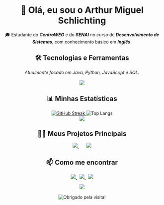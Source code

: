 <h1 align="center">👋 Olá, eu sou o Arthur Miguel Schlichting</h1>

<p align="center">
  🎓 Estudante do <strong><em>CentroWEG</em></strong> e do <strong><em>SENAI</em></strong> no curso de <strong><em>Desenvolvimento de Sistemas</em></strong>, com conhecimento básico em <strong><em>Inglês</em></strong>.
</p>

<h2 align="center">🛠️ Tecnologias e Ferramentas</h2>

<p align="center">
  <em>Atualmente focado em Java, Python, JavaScript e SQL.</em>
  <br><br>
  <a href="https://skillicons.dev">
    <img src="https://skillicons.dev/icons?i=java,python,flask,js,html,css,bootstrap,sql,c,cpp,github,vscode,eclipse,anaconda,arduino&theme=dark&perline=8" />
  </a>
</p>

<h2 align="center">📊 Minhas Estatísticas</h2>

<p align="center">
  <a href="https://git.io/streak-stats">
    <img src="https://streak-stats.demolab.com?user=arthurSchgg&theme=tokyonight&exclude_days=Sun" alt="GitHub Streak" />
  </a>
  <img src="https://github-readme-stats.vercel.app/api/top-langs/?username=arthurSchgg&layout=compact&theme=tokyonight&hide_border=true" alt="Top Langs" />
  
  <br>
  
  <a href="https://github.com/ashutosh00710/github-readme-activity-graph">
     <img src="https://github-readme-activity-graph.vercel.app/graph?username=arthurSchgg&bg_color=0D1117&color=79D3C3&line=79D3C3&point=FFFFFF&area=true&hide_border=true" />
  </a>
</p>

<h2 align="center">🧑‍💻 Meus Projetos Principais</h2>

<p align="center">
  <a href="https://github.com/arthurSchgg/Sistema-de-Gerenciamento-Agencia-de-Viagens">
    <img src="https://github-readme-stats.vercel.app/api/pin/?username=arthurSchgg&repo=Sistema-de-Gerenciamento-Agencia-de-Viagens&theme=tokyonight" />
  </a>
  &nbsp;&nbsp;&nbsp;&nbsp;&nbsp;
  <a href="https://github.com/arthurSchgg/Gerenciamento-de-Biblioteca">
    <img src="https://github-readme-stats.vercel.app/api/pin/?username=arthurSchgg&repo=Gerenciamento-de-Biblioteca&theme=tokyonight" />
  </a>
</p>

<h2 align="center">📫 Como me encontrar</h2>

<p align="center">
  <a href="mailto:arthurms2904@gmail.com">
    <img src="https://img.shields.io/badge/Email-D14836?style=for-the-badge&logo=gmail&logoColor=white" />
  </a>
  &nbsp;
  <a href="https://wa.me/5547997695223">
    <img src="https://img.shields.io/badge/WhatsApp-25D366?style=for-the-badge&logo=whatsapp&logoColor=white" />
  </a>
  &nbsp;
  <a href="https://www.instagram.com/_thursch/">
    <img src="https://img.shields.io/badge/Instagram-E4405F?style=for-the-badge&logo=instagram&logoColor=white" />
  </a>
</p>

<p align="center">
  <img src="https://komarev.com/ghpvc/?username=arthurSchgg&label=VISUALIZA%C3%87%C3%95ES&color=000000" />
  <br><br>
  <img src="https://readme-typing-svg.herokuapp.com/?color=FFFFFF&center=true&vCenter=true&lines=Obrigado+pela+visita!+🚀;Volte+sempre+🙏" alt="Obrigado pela visita!">
</p>
